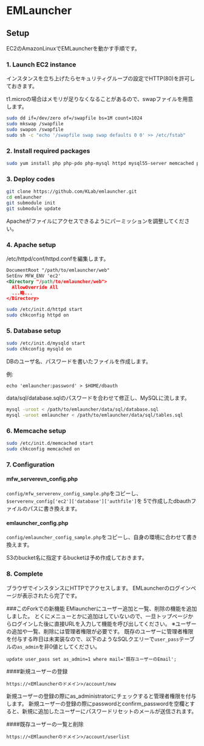 EMLauncher
==========

## Setup

EC2のAmazonLinuxでEMLauncherを動かす手順です。

### 1. Launch EC2 instance

インスタンスを立ち上げたらセキュリティグループの設定でHTTP(80)を許可しておきます。

t1.microの場合はメモリが足りなくなることがあるので、swapファイルを用意します。
```BASH
sudo dd if=/dev/zero of=/swapfile bs=1M count=1024
sudo mkswap /swapfile
sudo swapon /swapfile
sudo sh -c "echo '/swapfile swap swap defaults 0 0' >> /etc/fstab"
```

### 2. Install required packages

```BASH
sudo yum install php php-pdo php-mysql httpd mysql55-server memcached php-pecl-memcache php-mbstring php-pecl-imagick git
```

### 3. Deploy codes

```BASH
git clone https://github.com/KLab/emlauncher.git
cd emlauncher
git submodule init
git submodule update
```
Apacheがファイルにアクセスできるようにパーミッションを調整してください。

### 4. Apache setup

/etc/httpd/conf/httpd.confを編集します。
```XML
DocumentRoot "/path/to/emlauncher/web"
SetEnv MFW_ENV 'ec2'
<Directory "/path/to/emlauncher/web">
  AllowOverride All
  ...略...
</Directory>
```

```BASH
sudo /etc/init.d/httpd start
sudo chkconfig httpd on
```


### 5. Database setup

```BASH
sudo /etc/init.d/mysqld start
sudo chkconfig mysqld on
```

DBのユーザ名、パスワードを書いたファイルを作成します。

例:
```
echo 'emlauncher:password' > $HOME/dbauth
```

data/sql/database.sqlのパスワードを合わせて修正し、MySQLに流します。
```BASH
mysql -uroot < /path/to/emlauncher/data/sql/database.sql
mysql -uroot emlauncher < /path/to/emlauncher/data/sql/tables.sql
```

### 6. Memcache setup

```BASH
sudo /etc/init.d/memcached start
sudo chkconfig memcached on
```

### 7. Configuration

#### mfw_serverevn_config.php
``config/mfw_serverenv_config_sample.php``をコピーし、``$serverenv_config['ec2']['database']['authfile']``を
5で作成したdbauthファイルのパスに書き換えます。

#### emlauncher_config.php
``config/emlauncher_config_sample.php``をコピーし、自身の環境に合わせて書き換えます。

S3のbucket名に指定するbucketは予め作成しておきます。

### 8. Complete

ブラウザでインスタンスにHTTPでアクセスします。
EMLauncherのログインページが表示されたら完了です。

###このForkでの新機能
EMlauncherにユーザー追加と一覧、削除の機能を追加しました。
とくにメニューとかに追加はしていないので、一旦トップページからログインした後に直接URLを入力して機能を呼び出してください。
※ユーザーの追加や一覧、削除には管理者権限が必要です。
既存のユーザーに管理者権限を付与する昨日は未実装なので、以下のようなSQLクエリーで``user_pass``テーブルの``as_admin``を非0値としてください。
```
update user_pass set as_admin=1 where mail='既存ユーザーのEmail';
```

####新規ユーザーの登録
```
https://<EMlauncherのドメイン>/account/new
```
新規ユーザーの登録の際にas_administratorにチェックすると管理者権限を付与します。
新規ユーザーの登録の際にpasswordとconfirm_passwordを空欄とすると、新規に追加したユーザーにパスワードリセットのメールが送信されます。

####既存ユーザーの一覧と削除
```
https://<EMlauncherのドメイン>/account/userlist
```
